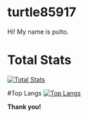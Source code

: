 # turtle85917

Hi! My name is pulto.

# Total Stats
[![Total Stats](https://github-readme-stats.vercel.app/api?username=turtle85917&show_icons=true&custom_title=Turtle85917&bg_color=F4CD68)](https://github.com/turtle85917)

#Top Langs
[![Top Langs](https://github-readme-stats.vercel.app/api/top-langs?username=turtle85917&layout=compact)](https://github.com/turtle85917)


**Thank you!**
